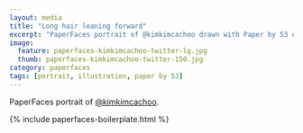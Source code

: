 ```yaml
---
layout: media
title: "Long hair leaning forward"
excerpt: "PaperFaces portrait of @kimkimcachoo drawn with Paper by 53 on an iPad."
image: 
  feature: paperfaces-kimkimcachoo-twitter-lg.jpg
  thumb: paperfaces-kimkimcachoo-twitter-150.jpg
category: paperfaces
tags: [portrait, illustration, paper by 53]
---
```


PaperFaces portrait of [@kimkimcachoo](http://twitter.com/kimkimcachoo).

{% include paperfaces-boilerplate.html %}